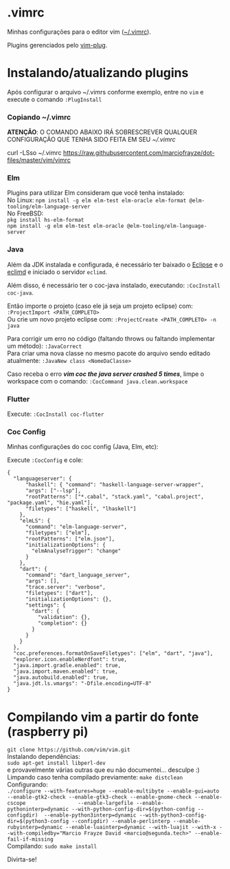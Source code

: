 # .vimrc
Minhas configurações para o editor vim ([~/.vimrc](vimrc)).

Plugins gerenciados pelo [vim-plug](https://github.com/junegunn/vim-plug).

# Instalando/atualizando plugins
Após configurar o arquivo ~/.vimrs conforme exemplo, entre no `vim` e execute o comando `:PlugInstall` 

### Copiando ~/.vimrc

**ATENÇÃO**: O COMANDO ABAIXO IRÁ SOBRESCREVER QUALQUER CONFIGURAÇÃO QUE TENHA SIDO FEITA EM SEU *~/.vimrc*

curl -LSso ~/.vimrc https://raw.githubusercontent.com/marciofrayze/dot-files/master/vim/vimrc

### Elm

Plugins para utilizar Elm consideram que você tenha instalado:  
No Linux: `npm install -g elm elm-test elm-oracle elm-format @elm-tooling/elm-language-server`  
No FreeBSD:  
`pkg install hs-elm-format`  
`npm install -g elm elm-test elm-oracle @elm-tooling/elm-language-server`

### Java

Além da JDK instalada e configurada, é necessário ter baixado o [Eclipse](https://eclipse.org) e o [eclimd](http://eclim.org/install.html#installing-upgrading) e iniciado o servidor ```eclimd```.

Além disso, é necessário ter o coc-java instalado, executando: `:CocInstall coc-java`.

Então importe o projeto (caso ele já seja um projeto eclipse) com: ```:ProjectImport <PATH_COMPLETO>```  
Ou crie um novo projeto eclipse com: ```:ProjectCreate <PATH_COMPLETO> -n java```

Para corrigir um erro no código (faltando throws ou faltando implementar um método): ```:JavaCorrect```   
Para criar uma nova classe no mesmo pacote do arquivo sendo editado atualmente: ```:JavaNew class <NomeDaClasse>```   

Caso receba o erro __*vim coc the java server crashed 5 times*__, limpe o workspace com o comando:
```:CocCommand java.clean.workspace```

### Flutter

Execute: ```:CocInstall coc-flutter```

### Coc Config

Minhas configurações do coc config (Java, Elm, etc):

Execute ```:CocConfig``` e cole:

```
{
  "languageserver": {
      "haskell": { "command": "haskell-language-server-wrapper",
      "args": ["--lsp"],
      "rootPatterns": ["*.cabal", "stack.yaml", "cabal.project", "package.yaml", "hie.yaml"],
      "filetypes": ["haskell", "lhaskell"]
    },
    "elmLS": {
      "command": "elm-language-server",
      "filetypes": ["elm"],
      "rootPatterns": ["elm.json"],
      "initializationOptions": {
        "elmAnalyseTrigger": "change"
      }
    },
    "dart": {
      "command": "dart_language_server",
      "args": [],
      "trace.server": "verbose",
      "filetypes": ["dart"],
      "initializationOptions": {},
      "settings": {
        "dart": {
          "validation": {},
          "completion": {}
        }
      }
    }
  },
  "coc.preferences.formatOnSaveFiletypes": ["elm", "dart", "java"],
  "explorer.icon.enableNerdfont": true,
  "java.import.gradle.enabled": true,
  "java.import.maven.enabled": true,
  "java.autobuild.enabled": true,
  "java.jdt.ls.vmargs": "-Dfile.encoding=UTF-8"
}

```

# Compilando vim a partir do fonte (raspberry pi)

`git clone https://github.com/vim/vim.git`  
Instalando dependências:  
`sudo apt-get install libperl-dev`  
e provavelmente várias outras que eu não documentei... desculpe :)  
Limpando caso tenha compilado previamente: `make distclean`  
Configurando:  
`./configure --with-features=huge --enable-multibyte --enable-gui=auto --enable-gtk2-check --enable-gtk3-check --enable-gnome-check --enable-cscope                 --enable-largefile --enable-pythoninterp=dynamic --with-python-config-dir=$(python-config --configdir)  --enable-python3interp=dynamic --with-python3-config-dir=$(python3-config --configdir) --enable-perlinterp --enable-rubyinterp=dynamic --enable-luainterp=dynamic --with-luajit --with-x --with-compiledby="Marcio Frayze David <marcio@segunda.tech>" --enable-fail-if-missing
`  
Compilando:  `sudo make install`  

Divirta-se!
